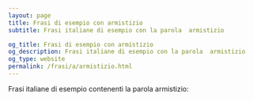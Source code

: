 ```yaml
---
layout: page
title: Frasi di esempio con armistizio 
subtitle: Frasi italiane di esempio con la parola  armistizio

og_title: Frasi di esempio con armistizio 
og_description: Frasi italiane di esempio con la parola  armistizio
og_type: website
permalink: /frasi/a/armistizio.html
---
```


Frasi italiane di esempio contenenti la parola armistizio:


